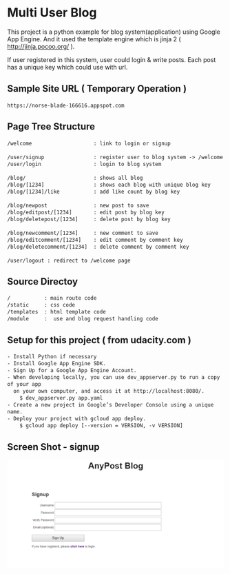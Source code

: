 
# Multi User Blog 

This project is a python example for blog system(application) using Google App Engine.
And it used the template engine which is jinja 2 ( http://jinja.pocoo.org/ ).

If user registered in this system, user could login & write posts.
Each post has a unique key which could use with url.

Sample Site URL ( Temporary Operation ) 
---------------

    https://norse-blade-166616.appspot.com

Page Tree Structure
--------------

    /welcome                    : link to login or signup

    /user/signup                : register user to blog system -> /welcome
    /user/login                 : login to blog system

    /blog/                      : shows all blog
    /blog/[1234]                : shows each blog with unique blog key
    /blog/[1234]/like           : add like count by blog key
    
    /blog/newpost               : new post to save 
    /blog/editpost/[1234]       : edit post by blog key
    /blog/deletepost/[1234]     : delete post by blog key

    /blog/newcomment/[1234]     : new comment to save
    /blog/editcomment/[1234]    : edit comment by comment key
    /blog/deletecomment/[1234]  : delete comment by comment key

    /user/logout : redirect to /welcome page
        
Source Directoy
---------------

    /           : main route code
    /static     : css code
    /templates  : html template code 
    /module     :  use and blog request handling code


Setup for this project ( from udacity.com ) 
-------------------------------------------

    - Install Python if necessary
    - Install Google App Engine SDK.
    - Sign Up for a Google App Engine Account.
    - When developing locally, you can use dev_appserver.py to run a copy of your app 
      on your own computer, and access it at http://localhost:8080/.
        $ dev_appserver.py app.yaml
    - Create a new project in Google’s Developer Console using a unique name.
    - Deploy your project with gcloud app deploy.
        $ gcloud app deploy [--version = VERSION, -v VERSION] 

Screen Shot - signup
----------------------
![screenshot](./screenshot_signup.png)

